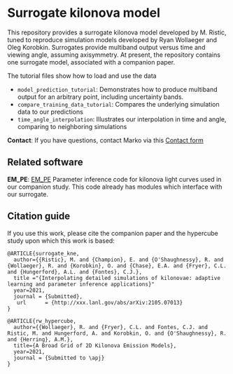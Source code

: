 # Surrogate kilonova model 

This repository provides a surrogate kilonova model developed by M. Ristic, tuned to reproduce simulation models developed by Ryan Wollaeger and Oleg Korobkin.
Surrogates provide multiband output versus time and viewing angle, assuming axisymmetry. 
At present, the repository contains one surrogate model, associated with a companion paper.

The tutorial files show how to load and use the data
* ``model_prediction_tutorial``: Demonstrates how to produce multiband output for an arbitrary point, including uncertainty bands.
* ``compare_training_data_tutorial``: Compares the underlying simulation data to our predictions
* ``time_angle_interpolation``: Illustrates our interpolation in time and angle, comparing to neighboring simulations



**Contact**:  If you have questions, contact Marko via this [Contact form](https://aspire.rit.edu/user/marko.ristic)



## Related software

**EM_PE**: [EM_PE](https://github.com/bwc3252/EM_PE) Parameter inference code for kilonova light curves used in our companion study.  This code already has modules which interface with our surrogate.

## Citation guide
If you use this work, please cite the companion paper and the hypercube study upon which this work is based:


```
@ARTICLE{surrogate_kne,
  author={{Ristic}, M. and {Champion}, E. and {O'Shaughnessy}, R. and {Wollaeger}, R. and {Korobkin}, O. and {Chase}, E.A. and {Fryer}, C.L. and {Hungerford}, A.L. and {Fontes}, C.J.},
  title ="{Interpolating detailed simulations of kilonovae: adaptive learning and parameter inference applications}"
  year=2021,
  journal = {Submitted},
   url      = {http://xxx.lanl.gov/abs/arXiv:2105.07013}
}

@ARTICLE{rw_hypercube,
  author={{Wollaeger}, R. and {Fryer}, C.L. and Fontes, C.J. and Ristic, M. and Hungerford, A. and Korobkin, O. and {O'Shaughnessy}, R. and {Herring}, A.M.},
  title={A Broad Grid of 2D Kilonova Emission Models},
  year=2021,
  journal = {Submitted to \apj}
}

```
